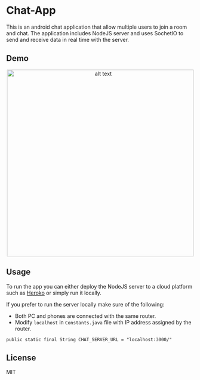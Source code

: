 # Chat-App

This is an android chat application that allow multiple users to join a room and chat. The application includes NodeJS server and uses SochetIO to send and receive data in real time with the server. 


## Demo

<p align="center"><img src="https://i.imgur.com/YBH4HYb.gif" height="500" alt="alt text" title="demo"></p>


## Usage

To run the app you can either deploy the NodeJS server to a cloud platform such as [Heroko](https://devcenter.heroku.com/articles/nodejs-support) or simply run it locally. 

If you prefer to run the server locally make sure of the following:
* Both PC and phones are connected with the same router.
* Modify `localhost` in `Constants.java` file with IP address assigned by the router.
```
public static final String CHAT_SERVER_URL = "localhost:3000/"
```


## License

MIT
